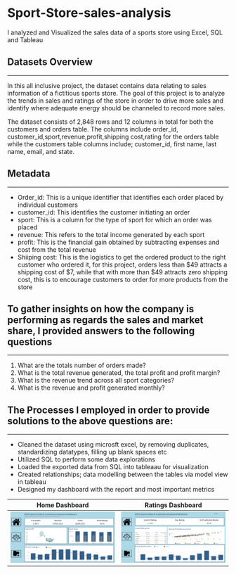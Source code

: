 # Sport-Store-sales-analysis
I analyzed and Visualized the sales data of a sports store using Excel, SQL and Tableau
## Datasets Overview
-----------------------------------
In this all inclusive project, the dataset contains data relating to sales information of a fictitious sports store.
The goal of this project is to analyze the trends in sales and ratings of the store in order to drive more sales and identify where adequate energy should be channeled to record more sales.


 The dataset consists of 2,848 rows and 12 columns in total for both the customers and orders table. The columns include order_id, customer_id,sport,revenue,profit,shipping cost,rating for the orders table while the customers table columns include; customer_id, first name, last name, email, and state.

 ## Metadata
 ------------------------------------------------
 - Order_id: This is a unique identifier that identifies each order placed by individual customers
 - customer_id: This identifies the customer initiating an order
 - sport: This is a column for the type of sport for which an order was placed
 - revenue: This refers to the total income generated by each sport
 - profit: This is the financial gain obtained by subtracting expenses and cost from the total revenue
 - Shiiping cost: This is the logistics to get the ordered product to the right customer who ordered it, for this project, orders less than $49 attracts a shipping cost of $7, while that with more than $49 attracts zero shipping cost, this is to encourage customers to order for more products from the store

## To gather insights on how the company is performing as regards the sales and market share, I provided answers to the following questions
---------------------------------------------------------------------------
1. What are the totals number of orders made?
2. What is the total revenue generated, the total profit and profit margin?
3. What is the revenue trend across all sport categories?
4. What is the revenue and profit generated monthly?

## The Processes I employed in order to provide solutions to the above questions are:
-----------------------------------------------------------------------------------------
- Cleaned the dataset using microsft excel, by removing duplicates, standardizing datatypes, filling up blank spaces etc
- Utilized SQL to perform some data explorations
- Loaded the exported data from SQL into tableaau for visualization
- Created relationships; data modelling between the tables via model view in tableau
- Designed my dashboard with the report and most important metrics

Home Dashboard                                                                                          |  Ratings Dashboard
:------------------------------------------------------------------------------------------------------:|  :--------------------------------------------------------------------------------------------------:
 ![](https://github.com/NIYICODE/Sport-Store-sales-analysis/blob/main/Home%20Dashboard.png)             |  ![](https://github.com/NIYICODE/Sport-Store-sales-analysis/blob/main/Rating%20Dashboard.png)
